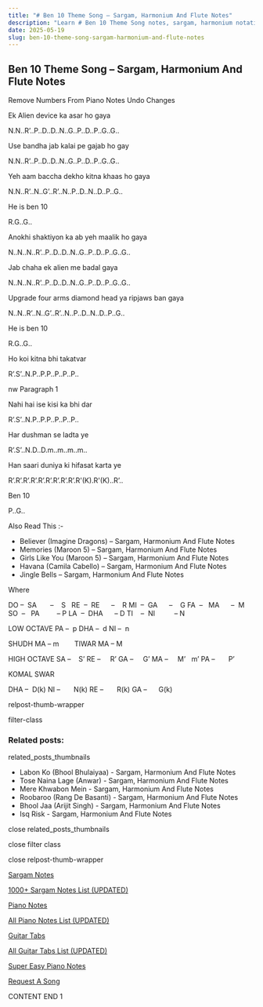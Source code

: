 ```yaml
---
title: "# Ben 10 Theme Song – Sargam, Harmonium And Flute Notes"
description: "Learn # Ben 10 Theme Song notes, sargam, harmonium notations and flute notes. Easy step-by-step tutorial for beginners."
date: 2025-05-19
slug: ben-10-theme-song-sargam-harmonium-and-flute-notes
---
```


## Ben 10 Theme Song – Sargam, Harmonium And Flute Notes

Remove Numbers From Piano Notes
Undo Changes

Ek Alien device ka asar ho gaya

N.N..R’..P..D..D..N..G..P..D..P..G..G..

Use bandha jab kalai pe gajab ho gay

N.N..R’..P..D..D..N..G..P..D..P..G..G..

Yeh aam baccha dekho kitna khaas ho gaya

N.N..R’..N..G’..R’..N..P..D..N..D..P..G..

He is ben 10

R.G..G..

Anokhi shaktiyon ka ab yeh maalik ho gaya

N..N..N..R’..P..D..D..N..G..P..D..P..G..G..

Jab chaha ek alien me badal gaya

N..N..N..R’..P..D..D..N..G..P..D..P..G..G..

Upgrade four arms diamond head ya ripjaws ban gaya

N..N..R’..N..G’..R’..N..P..D..N..D..P..G..

He is ben 10

R.G..G..

Ho koi kitna bhi takatvar

R’.S’..N.P..P.P..P..P..P..

nw Paragraph 1

Nahi hai ise kisi ka bhi dar

R’.S’..N.P..P.P..P..P..P..

Har dushman se ladta ye

R’.S’..N.D..D.m..m..m..m..

Han saari duniya ki hifasat karta ye

R’.R’.R’.R’.R’.R’.R’.R’.R’.R'(K).R'(K)..R’..

Ben 10

P..G..

Also Read This :-

* Believer (Imagine Dragons) – Sargam, Harmonium And Flute Notes
* Memories (Maroon 5) – Sargam, Harmonium And Flute Notes
* Girls Like You (Maroon 5) – Sargam, Harmonium And Flute Notes
* Havana (Camila Cabello) – Sargam, Harmonium And Flute Notes
* Jingle Bells – Sargam, Harmonium And Flute Notes

Where

DO –  SA       –    S  
RE  –  RE      –    R
MI  –  GA      –    G
FA  –   MA      –  M
SO  –   PA         – P
LA  –  DHA      – D
TI    –  NI          – N

LOW OCTAVE
PA –  p
DHA –  d
NI –  n

SHUDH MA – m        TIWAR MA – M

HIGH OCTAVE
SA –    S’
RE –     R’
GA –     G’
MA –     M’   m’
PA –       P’

KOMAL SWAR

DHA –  D(k)
NI –       N(k)
RE –       R(k)
GA –      G(k)

relpost-thumb-wrapper

filter-class

### Related posts:

related_posts_thumbnails

* Labon Ko (Bhool Bhulaiyaa) - Sargam, Harmonium And Flute Notes
* Tose Naina Lage (Anwar) - Sargam, Harmonium And Flute Notes
* Mere Khwabon Mein - Sargam, Harmonium And Flute Notes
* Roobaroo (Rang De Basanti) - Sargam, Harmonium And Flute Notes
* Bhool Jaa (Arijit Singh) - Sargam, Harmonium And Flute Notes
* Isq Risk - Sargam, Harmonium And Flute Notes

close related_posts_thumbnails

close filter class

close relpost-thumb-wrapper

[Sargam Notes](https://www.notationsworld.com/sargam-notes.html)

[1000+ Sargam Notes List (UPDATED)](https://www.notationsworld.com/all-songs-list-sargam-notes.html)

[Piano Notes](https://www.notationsworld.com/piano-notes.html)

[All Piano Notes List (UPDATED)](https://www.notationsworld.com/all-songs-list-piano-notes.html)

[Guitar Tabs](https://www.notationsworld.com/guitar-tabs.html)

[All Guitar Tabs List (UPDATED)](https://www.notationsworld.com/all-songs-list-guitar-tabs.html)

[Super Easy Piano Notes](https://studywall.in/)

[Request A Song](https://www.notationsworld.com/request-a-song.html)

CONTENT END 1

